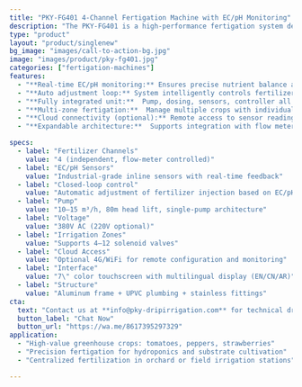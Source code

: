 ```yaml
---
title: "PKY-FG401 4-Channel Fertigation Machine with EC/pH Monitoring"
description: "The PKY-FG401 is a high-performance fertigation system designed with 4 independent fertilizer injection channels and integrated EC/pH sensor control. It combines a single high-pressure water pump with automatic nutrient mixing, real-time monitoring, and remote management. Suitable for large-scale greenhouses and precision agriculture zones."
type: "product"
layout: "product/singlenew"
bg_image: "images/call-to-action-bg.jpg"
image: "images/product/pky-fg401.jpg"
categories: ["fertigation-machines"]
features:
  - "**Real-time EC/pH monitoring:** Ensures precise nutrient balance and prevents over/under-fertilization"
  - "**Auto adjustment loop:** System intelligently controls fertilizer channels to maintain target EC/pH" 
  - "**Fully integrated unit:**  Pump, dosing, sensors, controller all in one compact frame"
  - "**Multi-zone fertigation:**  Manage multiple crops with individual schedules" 
  - "**Cloud connectivity (optional):** Remote access to sensor readings, alarm notifications, and control interface" 
  - "**Expandable architecture:**  Supports integration with flow meters, soil sensors, or weather stations" 

specs:
  - label: "Fertilizer Channels"
    value: "4 (independent, flow-meter controlled)"
  - label: "EC/pH Sensors"
    value: "Industrial-grade inline sensors with real-time feedback"
  - label: "Closed-loop control"
    value: "Automatic adjustment of fertilizer injection based on EC/pH setpoints"
  - label: "Pump"
    value: "10–15 m³/h, 80m head lift, single-pump architecture"
  - label: "Voltage"
    value: "380V AC (220V optional)"
  - label: "Irrigation Zones"
    value: "Supports 4–12 solenoid valves"
  - label: "Cloud Access"
    value: "Optional 4G/WiFi for remote configuration and monitoring"
  - label: "Interface"
    value: "7\" color touchscreen with multilingual display (EN/CN/AR)"
  - label: "Structure"
    value: "Aluminum frame + UPVC plumbing + stainless fittings"
cta: 
  text: "Contact us at **info@pky-dripirrigation.com** for technical drawings, quotes, or integration advice."
  button_label: "Chat Now"
  button_url: "https://wa.me/8617395297329" 
application: 
  - "High-value greenhouse crops: tomatoes, peppers, strawberries"
  - "Precision fertigation for hydroponics and substrate cultivation"
  - "Centralized fertilization in orchard or field irrigation stations"

---
```

